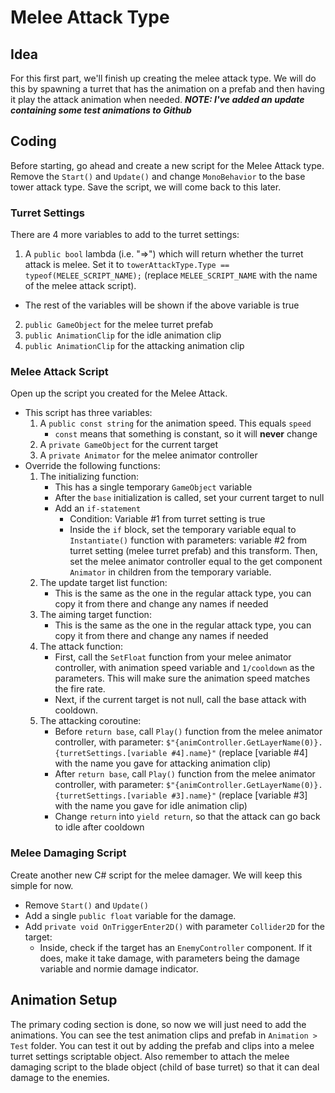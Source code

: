 # Melee Attack Type
## Idea
For this first part, we'll finish up creating the melee attack type. We will do this by spawning a turret that has the animation on a prefab and then having it play the attack animation when needed.
***NOTE: I've added an update containing some test animations to Github***

## Coding
Before starting, go ahead and create a new script for the Melee Attack type. Remove the `Start()` and `Update()` and change `MonoBehavior` to the base tower attack type. Save the script, we will come back to this later.

### Turret Settings
There are 4 more variables to add to the turret settings:
1. A `public bool` lambda (i.e. "=>") which will return whether the turret attack is melee. Set it to `towerAttackType.Type == typeof(MELEE_SCRIPT_NAME);` (replace `MELEE_SCRIPT_NAME` with the name of the melee attack script).
* The rest of the variables will be shown if the above variable is true  
2. `public GameObject` for the melee turret prefab
3. `public AnimationClip` for the idle animation clip
4. `public AnimationClip` for the attacking animation clip

### Melee Attack Script
Open up the script you created for the Melee Attack. 
* This script has three variables:
    1. A `public const string` for the animation speed. This equals `speed`
        * `const` means that something is constant, so it will **never** change
    2. A `private GameObject` for the current target
    3. A `private Animator` for the melee animator controller
* Override the following functions:
    1. The initializing function:
        * This has a single temporary `GameObject` variable
        * After the `base` initialization is called, set your current target to null
        * Add an `if-statement`
            * Condition: Variable #1 from turret setting is true
            * Inside the `if` block, set the temporary variable equal to `Instantiate()` function with parameters: variable #2 from turret setting (melee turret prefab) and this transform. Then, set the melee animator controller equal to the get component `Animator` in children from the temporary variable.
    2. The update target list function:
        * This is the same as the one in the regular attack type, you can copy it from there and change any names if needed
    3. The aiming target function:
        * This is the same as the one in the regular attack type, you can copy it from there and change any names if needed
    4. The attack function:
        * First, call the `SetFloat` function from your melee animator controller, with animation speed variable and `1/cooldown` as the parameters. This will make sure the animation speed matches the fire rate.
        * Next, if the current target is not null, call the base attack with cooldown.
    5. The attacking coroutine:
        * Before `return base`, call `Play()` function from the melee animator controller, with parameter: `$"{animController.GetLayerName(0)}.{turretSettings.[variable #4].name}"` (replace [variable #4] with the name you gave for attacking animation clip)
        * After `return base`, call `Play()` function from the melee animator controller, with parameter: `$"{animController.GetLayerName(0)}.{turretSettings.[variable #3].name}"` (replace [variable #3] with the name you gave for idle animation clip)
        * Change `return` into `yield return`, so that the attack can go back to idle after cooldown

### Melee Damaging Script
Create another new C# script for the melee damager. We will keep this simple for now.
* Remove `Start()` and `Update()`
* Add a single `public float` variable for the damage.
* Add `private void OnTriggerEnter2D()` with parameter `Collider2D` for the target:
    * Inside, check if the target has an `EnemyController` component. If it does, make it take damage, with parameters being the damage variable and normie damage indicator. 

## Animation Setup
The primary coding section is done, so now we will just need to add the animations. You can see the test animation clips and prefab in `Animation > Test` folder. You can test it out by adding the prefab and clips into a melee turret settings scriptable object. Also remember to attach the melee damaging script to the blade object (child of base turret) so that it can deal damage to the enemies.

